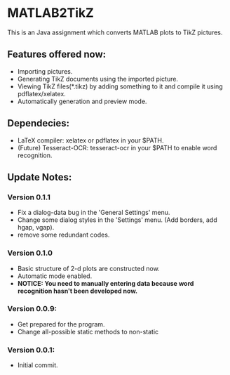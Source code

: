 # MATLAB2TikZ
This is an Java assignment which converts MATLAB plots to TikZ pictures.

## Features offered now:
* Importing pictures.
* Generating TikZ documents using the imported picture.
* Viewing TikZ files(\*.tikz) by adding something to it and compile it using pdflatex/xelatex.
* Automatically generation and preview mode.

## Dependecies:
* LaTeX compiler: xelatex or pdflatex in your $PATH.
* (Future) Tesseract-OCR: tesseract-ocr in your $PATH to enable word recognition.

## Update Notes:

### Version 0.1.1
* Fix a dialog-data bug in the 'General Settings' menu.
* Change some dialog styles in the 'Settings' menu. (Add borders, add hgap, vgap).
* remove some redundant codes.

### Version 0.1.0
* Basic structure of 2-d plots are constructed now.
* Automatic mode enabled.
* **NOTICE: You need to manually entering data because word recognition hasn't been developed now.**

### Version 0.0.9:
* Get prepared for the program.
* Change all-possible static methods to non-static

### Version 0.0.1:
* Initial commit.
